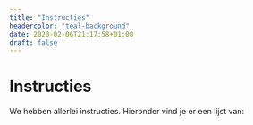 ```yaml
---
title: "Instructies"
headercolor: "teal-background"
date: 2020-02-06T21:17:58+01:00
draft: false
---
```


# Instructies
We hebben allerlei instructies. Hieronder vind je er een lijst van: